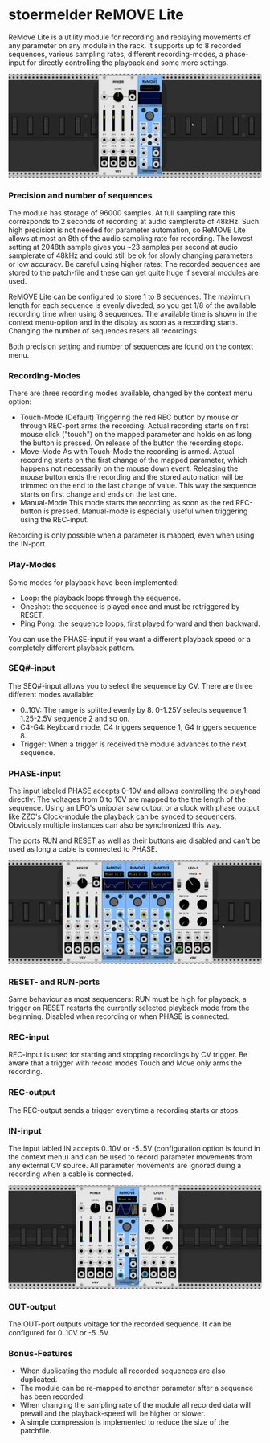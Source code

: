# stoermelder ReMOVE Lite

ReMove Lite is a utility module for recording and replaying movements of any parameter on any module in the rack. It supports up to 8 recorded sequences, various  sampling rates, different recording-modes, a phase-input for directly controlling the playback and some more settings.

![ReMove Intro](./docs/ReMove-intro.gif)

### Precision and number of sequences

The module has storage of 96000 samples. At full sampling rate this corresponds to 2 seconds of recording at audio samplerate of 48kHz. Such high precision is not needed for parameter automation, so ReMOVE Lite allows at most an 8th of the audio sampling rate for recording. The lowest setting at 2048th sample gives you ~23 samples per second at audio samplerate of 48kHz and could still be ok for slowly changing parameters or low accuracy.
Be careful using higher rates: The recorded sequences are stored to the patch-file and these can get quite huge if several modules are used.

ReMOVE Lite can be configured to store 1 to 8 sequences. The maximum length for each sequence is evenly diveded, so you get 1/8 of the available recording time when using 8 sequences. The available time is shown in the context menu-option and in the display as soon as a recording starts. Changing the number of sequences resets all recordings.

Both precision setting and number of sequences are found on the context menu.

### Recording-Modes

There are three recording modes available, changed by the context menu option:

- Touch-Mode (Default)
Triggering the red REC button by mouse or through REC-port arms the recording. Actual recording starts on first mouse click ("touch") on the mapped parameter and holds on as long the button is pressed. On release of the button the recording stops.
- Move-Mode
As with Touch-Mode the recording is armed. Actual recording starts on the first change of the mapped parameter, which happens not necessarily on the mouse down event. Releasing the mouse button ends the recording and the stored automation will be trimmed on the end to the last change of value. This way the sequence starts on first change and ends on the last one.
- Manual-Mode
This mode starts the recording as soon as the red REC-button is pressed. Manual-mode is especially useful when triggering using the REC-input.

Recording is only possible when a parameter is mapped, even when using the IN-port.

### Play-Modes

Some modes for playback have been implemented:

- Loop: the playback loops through the sequence.
- Oneshot: the sequence is played once and must be retriggered by RESET.
- Ping Pong: the sequence loops, first played forward and then backward.

You can use the PHASE-input if you want a different playback speed or a completely different playback pattern.

### SEQ#-input

The SEQ#-input allows you to select the sequence by CV. There are three different modes available:

- 0..10V: The range is splitted evenly by 8. 0-1.25V selects sequence 1, 1.25-2.5V sequence 2 and so on.
- C4-G4: Keyboard mode, C4 triggers sequence 1, G4 triggers sequence 8.
- Trigger: When a trigger is received the module advances to the next sequence.

### PHASE-input

The input labeled PHASE accepts 0-10V and allows controlling the playhead directly: The voltages from 0 to 10V are mapped to the the length of the sequence. Using an LFO's unipolar saw output or a clock with phase output like ZZC's Clock-module the playback can be synced to sequencers. Obviously multiple instances can also be synchronized this way.

The ports RUN and RESET as well as their buttons are disabled and can't be used as long a cable is connected to PHASE.

![ReMove PHASE-input](./docs/ReMove-phase.png)

### RESET- and RUN-ports

Same behaviour as most sequencers: RUN must be high for playback, a trigger on RESET restarts the currently selected playback mode from the beginning. Disabled when recording or when PHASE is connected.

### REC-input

REC-input is used for starting and stopping recordings by CV trigger. Be aware that a trigger with record modes Touch and Move only arms the recording.

### REC-output

The REC-output sends a trigger everytime a recording starts or stops.

### IN-input

The input labled IN accepts 0..10V or -5..5V (configuration option is found in the context menu) and can be used to record parameter movements from any external CV source. All parameter movements are ignored duing a recording when a cable is connected.

![ReMove IN-input](./docs/ReMove-in.png)

### OUT-output

The OUT-port outputs voltage for the recorded sequence. It can be configured for 0..10V or -5..5V.

### Bonus-Features

- When duplicating the module all recorded sequences are also duplicated.
- The module can be re-mapped to another parameter after a sequence has been recorded.
- When changing the sampling rate of the module all recorded data will prevail and the playback-speed will be higher or slower.
- A simple compression is implemented to reduce the size of the patchfile.
